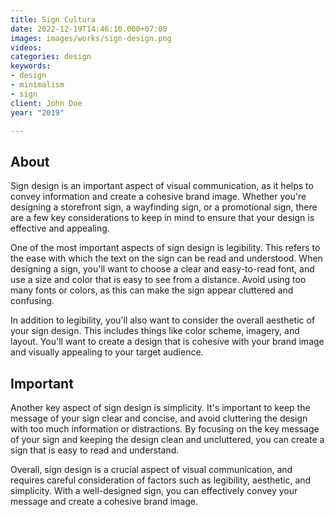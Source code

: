 ```yaml
---
title: Sign Cultura
date: 2022-12-19T14:46:10.000+07:00
images: images/works/sign-design.png
videos: 
categories: design
keywords:
- design
- minimalism
- sign
client: John Doe
year: "2019"

---
```

## About

Sign design is an important aspect of visual communication, as it helps to convey information and create a cohesive brand image. Whether you're designing a storefront sign, a wayfinding sign, or a promotional sign, there are a few key considerations to keep in mind to ensure that your design is effective and appealing.

One of the most important aspects of sign design is legibility. This refers to the ease with which the text on the sign can be read and understood. When designing a sign, you'll want to choose a clear and easy-to-read font, and use a size and color that is easy to see from a distance. Avoid using too many fonts or colors, as this can make the sign appear cluttered and confusing.

In addition to legibility, you'll also want to consider the overall aesthetic of your sign design. This includes things like color scheme, imagery, and layout. You'll want to create a design that is cohesive with your brand image and visually appealing to your target audience.

## Important

Another key aspect of sign design is simplicity. It's important to keep the message of your sign clear and concise, and avoid cluttering the design with too much information or distractions. By focusing on the key message of your sign and keeping the design clean and uncluttered, you can create a sign that is easy to read and understand.

Overall, sign design is a crucial aspect of visual communication, and requires careful consideration of factors such as legibility, aesthetic, and simplicity. With a well-designed sign, you can effectively convey your message and create a cohesive brand image.